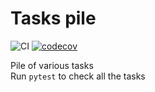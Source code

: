 Tasks pile
===
![CI](https://github.com/xfenix/tasks/workflows/CI/badge.svg) 
[![codecov](https://codecov.io/gh/xfenix/tasks/branch/master/graph/badge.svg)](https://codecov.io/gh/xfenix/tasks)
  
Pile of various tasks  
Run `pytest` to check all the tasks
